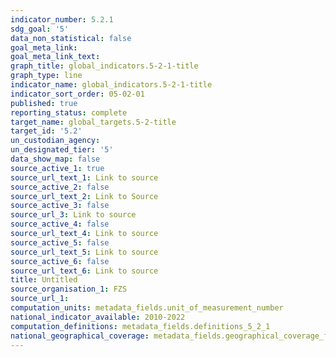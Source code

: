 ```yaml
---
indicator_number: 5.2.1
sdg_goal: '5'
data_non_statistical: false
goal_meta_link: 
goal_meta_link_text: 
graph_title: global_indicators.5-2-1-title
graph_type: line
indicator_name: global_indicators.5-2-1-title
indicator_sort_order: 05-02-01
published: true
reporting_status: complete
target_name: global_targets.5-2-title
target_id: '5.2'
un_custodian_agency:
un_designated_tier: '5'
data_show_map: false
source_active_1: true
source_url_text_1: Link to source
source_active_2: false
source_url_text_2: Link to Source
source_active_3: false
source_url_3: Link to source
source_active_4: false
source_url_text_4: Link to source
source_active_5: false
source_url_text_5: Link to source
source_active_6: false
source_url_text_6: Link to source
title: Untitled
source_organisation_1: FZS
source_url_1: 
computation_units: metadata_fields.unit_of_measurement_number
national_indicator_available: 2010-2022
computation_definitions: metadata_fields.definitions_5_2_1
national_geographical_coverage: metadata_fields.geographical_coverage_fbih
---
```

